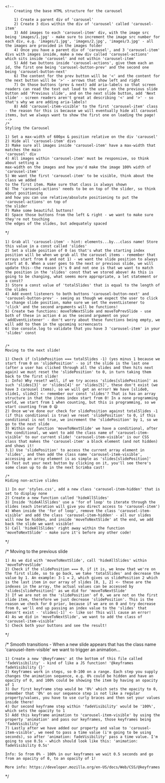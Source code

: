     <!--
        Creating the base HTML structure for the carousel
    
        1) Create a parent div of 'carousel'
        2) Create 3 divs within the div of 'carousel' called 'carousel-item'
        3) Add images to each 'carousel-item' div, with the image src being 'images/1.jpg' - make sure to increment the image src number for each div, e.g. 'images/1.jpg', 'images/2.jpg', 'images/3.jpg' - all the images are provided in the images folder
        4) Once you have a parent div of 'carousel', and 3 'carousel-item' divs with images inside, make a new div called 'carousel-actions' which sits inside 'carousel' and not within 'carousel-item'
        5) Add two buttons inside 'carousel-actions', give them each an id, the first one being 'carousel-button-prev' and the second one being 'carousel-button-next'
        6) The content for the prev button will be '<' and the content for the next button will be '>' - arrows that show left and right
        7) On those buttons (prev & next) add aria-labels so that screen readers can read the text out loud to the user, on the previous slide button add 'Previous slide', and on the next slide button, add 'Next slide' - screen readers aren't great at describing '<' and '>' - so that's why we are adding aria-labels!
        8) Add 'carousel-item-visible' to the first 'carousel-item' class - the reason for this is because we will eventually hide all carousel items, but we always want to show the first one on loading the page!   
    -->
    /*
    Styling the Carousel

    1) Set a max-width of 600px & position relative on the div 'carousel'
    2) Hide all 'carousel-item' divs
    3) Make sure all images inside 'carousel-item' have a max-width that matches the main 
    'carousel' div
    4) All images within 'carousel-item' must be responsive, so think about setting a 
    max-width on the images and how you'd make the image 100% width of 'carousel-item' 
    5) We want the first 'carousel-item' to be visible, think about the class we added 
    to the first item. Make sure that class is always shown
    6) The 'carousel-actions' needs to be on top of the slider, so think about positioning 
    and how you can use relative/absolute positioning to put the 'carousel-actions' on top of 
    the slider
    7) Make some beautiful buttons!
    8) Space those buttons from the left & right - we want to make sure they're not touching 
    the edges of the slides, but adequately spaced
*/


    1) Grab all 'carousel-item' - hint: elements...by...class name! Store this value in a const called 'slides'
    2) Set a slide position of 0 (as that's what the starting index position will be when we grab all the carousel items - remember that arrays start from 0 and not 1) - we want the slide position to always start at 0. When a user goes to the next or previous slide, we will update this--the reason it's 0 and not one is that we want to match the position in the 'slides' const that we stored above! As this is going to be changing, what seems more appropriate, a let statement or a const?
    3) Store a const value of 'totalSlides' that is equal to the length of the slides
    4) Add event listeners to both buttons 'carousel-button-next' and 'carousel-button-prev' - seeing as though we expect the user to click to change slide position, make sure we set the eventListener to 'click' and the second arguments will be functions!
    5) Create two functions: moveToNextSlide and moveToPrevSlide - use both of these in action 4 as the second argument on your 'addEventListener' - don't worry about these functions being empty, we will add to them in the upcoming screencasts
    6) Use console.log to validate that you have 3 'carousel-item' in your 'slides' const


    /*
    Moving to the next slide!
    
    1) Check if (slidePosition === totalSlides -1) (yes minus 1 because we start from 0 on 'slidePosition' - so if the slide is the last one (after a user has clicked through all the slides and then hits next again) we must reset the 'slidePosition' to 0, in turn taking them back to the first slide! 
    1: Info) Why reset? well, if we try access 'slides[slidePosition]' as such 'slides[3]' or 'slides[4]' or 'slides[5]', these don't exist (we have 3 carousel items), so we will get an error! We have [slide0, slide1, slide2] <- remember our const 'slides'? That is has an array structure in that the items index start from 0! In a none programming world, we start from 1 when counting, but this is programming, so we start counting from 0 😄
    2) Once we've done our check for slidePosition against totalSlides -1 (if this conditional is true) we reset 'slidePosition' to 0, if this conditional is not true, we increment the 'slidePosition' by 1, so we go to the next slide
    3) Within our function 'moveToNextSlide' we have a conditional, after the conditional, we want to add the class name of 'carousel-item-visible' to our current slide! 'carousel-item-visible' is our CSS class that makes the 'carousel-item' a block element (and not hidden) and shows it!
    3.1) Use 'slidePosition' to access the current array element in 'slides', and then add the class name 'carousel-item-visible', accessing an array element is as simple as 'slides[slidePosition]'
    4) Test out your next button by clicking on it, you'll see there's some clean up to do in the next Scrimba cast!

    /*
    Hiding non-active slides
    
    1) In our 'styles.css', add a new class 'carousel-item-hidden' that is set to display none
    2) Create a new function called 'hideAllSlides'
    3) Inside 'hideAllSlides' use a 'for of loop' to iterate through the slides (each iteration will give you direct access to 'carousel-item')
    4) When inside the 'for of loop', remove the class 'carousel-item-visible' and add the class 'carousel-item-hidden' - all our slides will now be hidden, and inside 'moveToNextSlide' at the end, we add back the slide we want visible!
    5) Call 'hideAllSlides' right away within the function 'moveToNextSlide' - make sure it's before any other code!
*/



/*
    Moving to the previous slide
    
    1) As we did with 'moveToNextSlide', call 'hideAllSlides' within 'moveToPrevSlide'
    2) Check if the slidePosition === 0, if it is, we know that we're on the first slide, so to go back, we take 'totalSlides' and decrease the value by 1. An example: 3-1 = 2, which gives us slidePosition 2 which is the last item in our array of slides [0, 1, 2] <- these are the indexes in the array, the actual values can be accessed by 'slides[slidePosition]' as we did for 'moveToNextSlide'
    3) If we are not on the 'slidePosition' of 0, we are not on the first slide item, therefore we just decrease 'slidePosition'. This is the reason we check for 0 prior, because if we are on 0 and try decrease from 0, we'll end up passing an index value to the 'slides' that doesn't exist - 'slides[-1]' <- like so! This will cause an error!
    4) As we did in 'moveToNextSlide', we want to add the class of 'carousel-item-visible'
    5) Check both your buttons and see the result!
*/

/*
    Smooth transitions
    - When a new slide appears that has the class name 'carousel-item-visible' we want to trigger an animation...
    
    1) Create a new '@keyframes' at the bottom of this file called 'fadeVisibility' - kind of like a JS function! '@keyframes fadeVisibility {}'
    2) Keyframes work in steps, so 0-100 on a range. Each step you supply changes the animation sequence, e.g. 0% could be hidden and have an opacity of 0, and 100% could be showing the item by having an opacity of 1
    3) Our first keyframe step would be '0%' which sets the opacity to 0, remember that '0%' on our sequence step is not like a regular property/values, you have to use curly braces and then set your values inside there!
    4) Our second keyframe step within 'fadeVisibility' would be '100%', which sets the opacity to 1
    5) Add this keyframe animation to 'carousel-item-visible' by using the property 'animation' and pass our keyframes, those keyframes being 'fadeVisibility'
    7) Lastly after we have added our property and value to 'carousel-item-visible', we need to pass a time value (i'm going to be using seconds), so after 'animation: fadeVisibility' pass a time value. I'm going to use 0.5s - which should look like this: 'animation: fadeVisibility 0.5s'
    
    Info: So from 0% - 100% in our keyframes we wait 0.5 seconds and go from an opacity of 0, to an opacity of 1!
    
    More info: https://developer.mozilla.org/en-US/docs/Web/CSS/@keyframes
*/